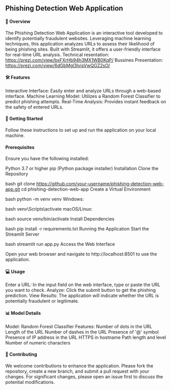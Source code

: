 ## Phishing Detection Web Application

#### 📖 Overview
The Phishing Detection Web Application is an interactive tool developed to identify potentially fraudulent websites. Leveraging machine learning techniques, this application analyzes URLs to assess their likelihood of being phishing sites. Built with Streamlit, it offers a user-friendly interface for real-time URL analysis.
Technical resentation: https://prezi.com/view/bxFXrHb94h3MX1WB0KqP/
Bussines Presentation: https://prezi.com/view/6dGbMgl3lvisVwQGZ2sO/

#### 🛠 Features
Interactive Interface: Easily enter and analyze URLs through a web-based interface.
Machine Learning Model: Utilizes a Random Forest Classifier to predict phishing attempts.
Real-Time Analysis: Provides instant feedback on the safety of entered URLs.

#### 🚀 Getting Started
Follow these instructions to set up and run the application on your local machine.

#### Prerequisites
Ensure you have the following installed:

Python 3.7 or higher
pip (Python package installer)
Installation
Clone the Repository

bash
git clone https://github.com/your-username/phishing-detection-web-app.git
cd phishing-detection-web-app
Create a Virtual Environment

bash
python -m venv venv
Windows:

bash
venv\Scripts\activate
macOS/Linux:

bash
source venv/bin/activate
Install Dependencies

bash
pip install -r requirements.txt
Running the Application
Start the Streamlit Server

bash
streamlit run app.py
Access the Web Interface

Open your web browser and navigate to http://localhost:8501 to use the application.

#### 💻 Usage
Enter a URL: In the input field on the web interface, type or paste the URL you want to check.
Analyze: Click the submit button to get the phishing prediction.
View Results: The application will indicate whether the URL is potentially fraudulent or legitimate.

#### 📊 Model Details
Model: Random Forest Classifier
Features:
Number of dots in the URL
Length of the URL
Number of dashes in the URL
Presence of '@' symbol
Presence of IP address in the URL
HTTPS in hostname
Path length and level
Number of numeric characters

#### 🤝 Contributing
We welcome contributions to enhance the application. Please fork the repository, create a new branch, and submit a pull request with your changes. For significant changes, please open an issue first to discuss the potential modifications.
